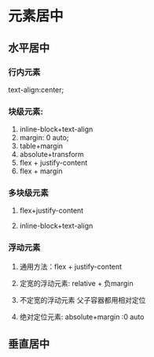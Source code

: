 # 元素居中

## 水平居中

### 行内元素

text-align:center;

### 块级元素:

1. inline-block+text-align
2. margin: 0 auto;
3. table+margin
4. absolute+transform
5. flex + justify-content
6. flex + margin

### 多块级元素

1. flex+justify-content

2. inline-block+text-align

### 浮动元素

1. 通用方法：flex + justify-content

2. 定宽的浮动元素: relative + 负margin

3. 不定宽的浮动元素 父子容器都用相对定位
4. 绝对定位元素: absolute+margin :0 auto

## 垂直居中

